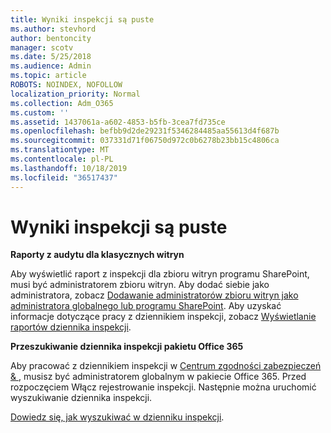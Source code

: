 ```yaml
---
title: Wyniki inspekcji są puste
ms.author: stevhord
author: bentoncity
manager: scotv
ms.date: 5/25/2018
ms.audience: Admin
ms.topic: article
ROBOTS: NOINDEX, NOFOLLOW
localization_priority: Normal
ms.collection: Adm_O365
ms.custom: ''
ms.assetid: 1437061a-a602-4853-b5fb-3cea7fd735ce
ms.openlocfilehash: befbb9d2de29231f5346284485aa55613d4f687b
ms.sourcegitcommit: 037331d71f06750d972c0b6278b23bb15c4806ca
ms.translationtype: MT
ms.contentlocale: pl-PL
ms.lasthandoff: 10/18/2019
ms.locfileid: "36517437"
---
```

# <a name="auditing-results-are-blank"></a>Wyniki inspekcji są puste

 **Raporty z audytu dla klasycznych witryn**
  
Aby wyświetlić raport z inspekcji dla zbioru witryn programu SharePoint, musi być administratorem zbioru witryn. Aby dodać siebie jako administratora, zobacz [Dodawanie administratorów zbioru witryn jako administratora globalnego lub programu SharePoint](https://go.microsoft.com/fwlink/?linkid=869390). Aby uzyskać informacje dotyczące pracy z dziennikiem inspekcji, zobacz [Wyświetlanie raportów dziennika inspekcji](https://go.microsoft.com/fwlink/?linkid=395237). 
  
 **Przeszukiwanie dziennika inspekcji pakietu Office 365**
  
Aby pracować z dziennikiem inspekcji w [Centrum zgodności zabezpieczeń &amp; ](https://protection.office.com), musisz być administratorem globalnym w pakiecie Office 365. Przed rozpoczęciem Włącz rejestrowanie inspekcji. Następnie można uruchomić wyszukiwanie dziennika inspekcji. 
  
[Dowiedz się, jak wyszukiwać w dzienniku inspekcji](https://go.microsoft.com/fwlink/?linkid=708432).
  

